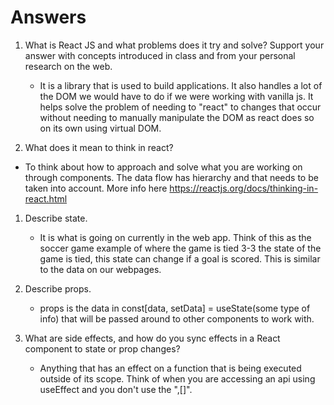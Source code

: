 # Answers

1. What is React JS and what problems does it try and solve? Support your answer with concepts introduced in class and from your personal research on the web.
    - It is a library that is used to build applications. It also handles a lot of the DOM we would have to do if we were working with vanilla js. It helps solve the problem of needing to "react" to changes that occur without needing to manually manipulate the DOM as react does so on its own using virtual DOM.

1. What does it mean to think in react?

 -  To think about how to approach and solve what you are working on through components. The data flow has hierarchy and that needs to be taken into account. More info here https://reactjs.org/docs/thinking-in-react.html

1. Describe state.

    - It is what is going on currently in the web app. Think of this as the soccer game example of where the game is tied 3-3 the state of the game is tied, this state can change if a goal is scored. This is similar to the data on our webpages.

1. Describe props.

    - props is the data in const[data, setData] = useState(some type of info) that will be passed around to other components to work with.

1. What are side effects, and how do you sync effects in a React component to state or prop changes?

    - Anything that has an effect on a function that is being executed outside of its scope. Think of when you are accessing an api using useEffect and you don't use the ",[]".